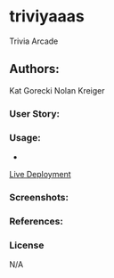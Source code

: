 # triviyaaas

Trivia Arcade

## Authors:

Kat Gorecki
Nolan Kreiger

### User Story:

### Usage:

-

[Live Deployment](https://slaysian.github.io/triviyaaas/)

### Screenshots:

### References:

### License

N/A
